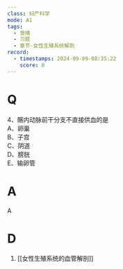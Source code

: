 ```yaml
---
class: 妇产科学
mode: A1
tags:
  - 景晴
  - 习题
  - 章节-女性生殖系统解剖
record:
  - timestamps: 2024-09-09-08:35:22
    score: 0
---
```


# Q
4、髂内动脉前干分支不直接供血的是  
A、卵巢  
B、子宫  
C、阴道  
D、膀胱  
E、输卵管  
# A
A
# D
1. [[女性生殖系统的血管解剖]]